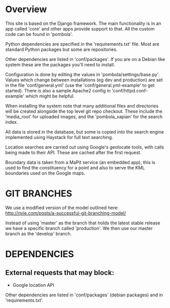 # Overview

This site is based on the Django framework. The main functionality is in an app
called 'core' and other apps provide support to that. All the custom code can be
found in 'pombola'.

Python dependencies are specified in the 'requirements.txt' file. Most are
standard Python packages but some are repositories.

Other dependencies are listed in 'conf/packages'. If you are on a Debian like
system these are the packages you'll need to install.

Configuration is done by editing the values in 'pombola/settings/base.py'.
Values which change between installations (eg dev and production) are set in the
file 'conf/general.yml' (use the 'conf/general.yml-example' to get started).
There is also a sample Apache2 config in 'conf/httpd.conf-example' which might
be helpful.

When installing the system note that many additional files and directories will
be created alongside the top level git repo checkout. These include the
'media_root' for uploaded images, and the 'pombola_xapian' for the search
index.

All data is stored in the database, but some is copied into the search engine
implemented using Haystack for full text searching.

Location searches are carried out using Google's geolocate tools, with calls
being made to their API. These are cached after the first request.

Boundary data is taken from a MaPit service (an embedded app), this is used
to find the constituency for a point and also to serve the KML boundaries used
on the Google maps.

# GIT BRANCHES

We use a modified version of the model outlined here: http://nvie.com/posts/a-successful-git-branching-model/

Instead of using 'master' as the branch that holds the latest stable release we
have a specific branch called 'production'. We then use our master branch as the
'develop' branch.

# DEPENDENCIES

## External requests that may block:

  * Google location API

Other dependencies are listed in 'conf/packages' (debian packages) and in
'requirements.txt'.
